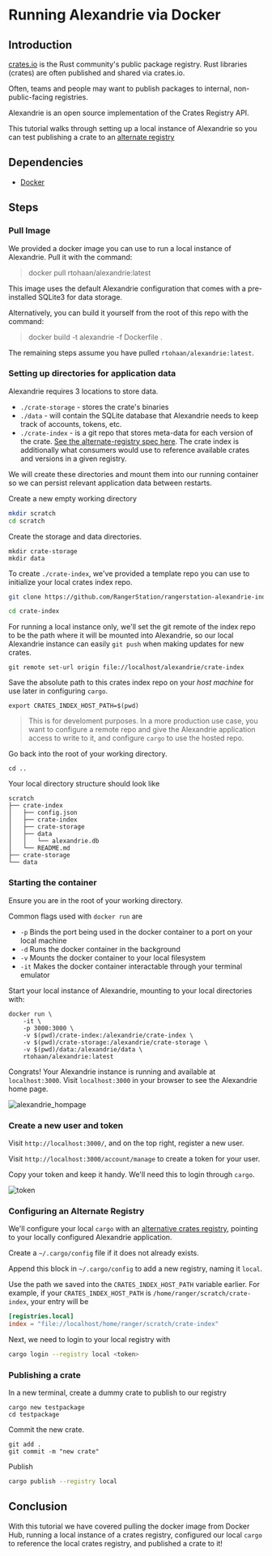 # Running Alexandrie via Docker

## Introduction

[crates.io](https://crates.io/) is the Rust community's public package registry. Rust libraries (crates) are often published and shared via crates.io. 

Often, teams and people may want to publish packages to internal, non-public-facing registries.

Alexandrie is an open source implementation of the Crates Registry API.

This tutorial walks through setting up a local instance of Alexandrie so you can test publishing a crate to an [alternate registry](https://doc.rust-lang.org/cargo/reference/registries.html#using-an-alternate-registry)

## Dependencies
- [Docker](https://docs.docker.com/get-docker/)

## Steps

### Pull Image
We provided a docker image you can use to run a local instance of Alexandrie. Pull it with the command: 
> docker pull rtohaan/alexandrie:latest

This image uses the default Alexandrie configuration that comes with a pre-installed SQLite3 for data storage.

Alternatively, you can build it yourself from the root of this repo with the command:
> docker build -t alexandrie -f Dockerfile .

The remaining steps assume you have pulled `rtohaan/alexandrie:latest`.

### Setting up directories for application data
Alexandrie requires 3 locations to store data. 
- `./crate-storage` - stores the crate's binaries
- `./data` - will contain the SQLite database that Alexandrie needs to keep track of accounts, tokens, etc.
- `./crate-index` - is a git repo that stores meta-data for each version of the crate. [See the alternate-registry spec here](https://github.com/rust-lang/rfcs/blob/master/text/2141-alternative-registries.md#registry-index-format-specification). The crate index is additionally what consumers would use to reference available crates and versions in a given registry.

We will create these directories and mount them into our running container so we can persist relevant application data between restarts.

Create a new empty working directory
```bash
mkdir scratch
cd scratch
```

Create the storage and data directories.
```
mkdir crate-storage
mkdir data
```

To create `./crate-index`, we've provided a template repo you can use to initialize your local crates index repo.

```bash
git clone https://github.com/RangerStation/rangerstation-alexandrie-index.git ./crate-index

cd crate-index
```

For running a local instance only, we'll set the git remote of the index repo to be the path where it will be mounted into Alexandrie, so our local Alexandrie instance can easily `git push` when making updates for new crates.

```
git remote set-url origin file://localhost/alexandrie/crate-index
```

Save the absolute path to this crates index repo on your *host machine* for use later in configuring `cargo`.

```
export CRATES_INDEX_HOST_PATH=$(pwd)
```

> This is for develoment purposes. In a more production use case, you want to configure a remote repo and give the Alexandrie application access to write to it, and configure `cargo` to use the hosted repo. 

Go back into the root of your working directory.

```
cd ..
```

Your local directory structure should look like 
```
scratch
├── crate-index
│   ├── config.json
│   ├── crate-index
│   ├── crate-storage
│   ├── data
│   │   └── alexandrie.db
│   └── README.md
├── crate-storage
└── data
```

### Starting the container

Ensure you are in the root of your working directory.

Common flags used with `docker run` are
- `-p` Binds the port being used in the docker container to a port on your local machine
- `-d` Runs the docker container in the background
- `-v` Mounts the docker container to your local filesystem
- `-it` Makes the docker container interactable through your terminal emulator

Start your local instance of Alexandrie, mounting to your local directories with:
```
docker run \
    -it \
    -p 3000:3000 \
    -v $(pwd)/crate-index:/alexandrie/crate-index \
    -v $(pwd)/crate-storage:/alexandrie/crate-storage \
    -v $(pwd)/data:/alexandrie/data \
    rtohaan/alexandrie:latest
```

Congrats! Your Alexandrie instance is running and available at `localhost:3000`. Visit `localhost:3000` in your browser to see the Alexandrie home page.

![alexandrie_hompage](./images/alexandrie_homepage.png)
### Create a new user and token
Visit `http://localhost:3000/`, and on the top right, register a new user.

Visit `http://localhost:3000/account/manage` to create a token for your user.

Copy your token and keep it handy. We'll need this to login through `cargo`.

![token](https://i.fluffy.cc/zB4LdrZH8m35LttNmgqdNMqCPgCbGSCp.png)

### Configuring an Alternate Registry

We'll configure your local `cargo` with an [alternative crates registry](https://doc.rust-lang.org/cargo/reference/registries.html#using-an-alternate-registry), pointing to your locally configured Alexandrie application.

Create a `~/.cargo/config` file if it does not already exists.

Append this block in `~/.cargo/config` to add a new registry, naming it `local`. 

Use the path we saved into the `CRATES_INDEX_HOST_PATH` variable earlier. For example, if your `CRATES_INDEX_HOST_PATH` is `/home/ranger/scratch/crate-index`, your entry will be

```toml
[registries.local]
index = "file://localhost/home/ranger/scratch/crate-index"
```

Next, we need to login to your local registry with
```bash
cargo login --registry local <token>
```

### Publishing a crate
In a new terminal, create a dummy crate to publish to our registry
```
cargo new testpackage
cd testpackage
```

Commit the new crate.
```
git add . 
git commit -m "new crate"
```

Publish
```bash
cargo publish --registry local
```

## Conclusion
With this tutorial we have covered pulling the docker image from Docker Hub, running a local instance of a crates registry, configured our local `cargo` to reference the local crates registry, and published a crate to it!
